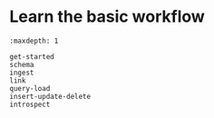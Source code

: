 # Learn the basic workflow

```{toctree}
:maxdepth: 1

get-started
schema
ingest
link
query-load
insert-update-delete
introspect
```
